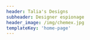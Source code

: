 ```yaml
---
header: Talia's Designs
subheader: Designer espionage
header_image: /img/chemex.jpg
templateKey: 'home-page'
---
```


